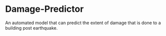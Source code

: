 # Damage-Predictor
An automated model that can predict the extent of damage that is done to a building post earthquake.
